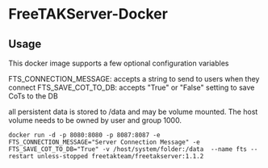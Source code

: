 # FreeTAKServer-Docker


## Usage

This docker image supports a few optional configuration variables

FTS_CONNECTION_MESSAGE: accepts a string to send to users when they connect 
FTS_SAVE_COT_TO_DB: accepts "True" or "False" setting to save CoTs to the DB

all persistent data is stored to /data and may be volume mounted.  The host volume needs to be owned by user and group 1000.


```
docker run -d -p 8080:8080 -p 8087:8087 -e FTS_CONNECTION_MESSAGE="Server Connection Message" -e FTS_SAVE_COT_TO_DB="True" -v /host/system/folder:/data  --name fts --restart unless-stopped freetakteam/freetakserver:1.1.2
```
